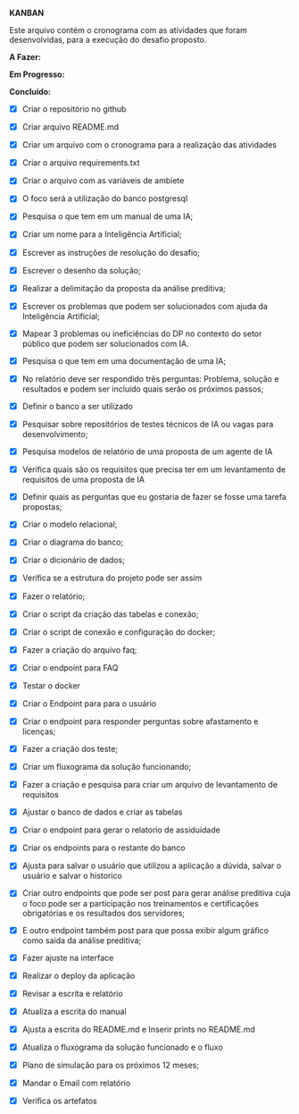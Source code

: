 **KANBAN**

Este arquivo contém o cronograma com as atividades que foram desenvolvidas, para a execução do desafio proposto.

**A Fazer:**

**Em Progresso:**

**Concluído:**

- [x] Criar o repositório no github
- [x] Criar arquivo README.md
- [x] Criar um arquivo com o cronograma para a realização das atividades
- [x] Criar o arquivo requirements.txt
- [x] Criar o arquivo com as variáveis de ambiete
- [x] O foco será a utilização do banco postgresql
- [x] Pesquisa o que tem em um manual de uma IA;
- [x] Criar um nome para a Inteligência Artificial;
- [x] Escrever as instruções de resolução do desafio;
- [x] Escrever o desenho da solução;
- [x] Realizar a delimitação da proposta da análise preditiva;
- [x] Escrever os problemas que podem ser solucionados com ajuda da Inteligência Artificial;
- [x] Mapear 3 problemas ou ineficiências do DP no contexto do setor público que podem ser 
solucionados com IA. 
- [x] Pesquisa o que tem em uma documentação de uma IA;
- [x] No relatório deve ser respondido três perguntas: Problema, solução e resultados e podem ser incluído quais serão os próximos passos; 
- [x] Definir o banco a ser utilizado
- [x] Pesquisar sobre repositórios de testes técnicos de IA ou vagas para desenvolvimento; 
- [x] Pesquisa modelos de relatório de uma proposta de um agente de IA 
- [x] Verifica quais são os requisitos que precisa ter em um levantamento de requisitos de uma proposta de IA
- [x] Definir quais as perguntas que eu gostaria de fazer se fosse uma tarefa propostas;
- [x] Criar o modelo relacional;
- [x] Criar o diagrama do banco;
- [x] Criar o dicionário de dados;
- [x] Verifica se a estrutura do projeto pode ser assim
- [x] Fazer o relatório;
- [x] Criar o script da criação das tabelas e conexão;
- [x] Criar o script de conexão e configuração do docker;
- [x] Fazer a criação do arquivo faq;
- [x] Criar o endpoint para FAQ
- [x] Testar o docker
- [x] Criar o Endpoint para para o usuário
- [x] Criar o endpoint para responder perguntas sobre afastamento e licenças;
- [x] Fazer a criação dos teste;
- [x] Criar um fluxograma da solução funcionando;
- [x] Fazer a criação e pesquisa para criar um arquivo de levantamento de requisitos
- [x] Ajustar o banco de dados e criar as tabelas
- [x] Criar o endpoint para gerar o relatorio de assiduidade
- [x] Criar os endpoints para o restante do banco
- [x] Ajusta para salvar o usuário que utilizou a aplicação a dúvida, salvar o usuário e salvar o historico
- [x] Criar outro endpoints que pode ser post para gerar análise preditiva cuja o foco pode ser a participação nos treinamentos e certificações obrigatórias e os resultados dos servidores;
- [x] E outro endpoint também post para que possa exibir algum gráfico como saída da análise preditiva;
- [x] Fazer ajuste na interface
- [x] Realizar o deploy da aplicação

- [x] Revisar a escrita e relatório
- [X] Atualiza a escrita do manual
- [X] Ajusta a escrita do README.md e Inserir prints no README.md
- [X] Atualiza o fluxograma da solução funcionado e o fluxo
- [x] Plano de simulação para os próximos 12 meses;
- [x] Mandar o Email com relatório
- [x] Verifica os artefatos
